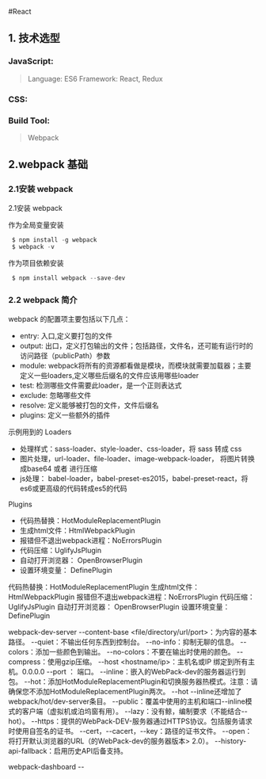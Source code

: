 #React

## 1. 技术选型

### JavaScript:

>Language: ES6
>Framework: React, Redux

### CSS:

### Build Tool:
>Webpack

## 2.webpack 基础

### 2.1安装 webpack

2.1安装 webpack

作为全局变量安装
```js
 $ npm install -g webpack
 $ webpack -v
```

作为项目依赖安装
```js
 $ npm install webpack --save-dev
```

### 2.2 webpack 简介

webpack 的配置项主要包括以下几点：
- entry: 入口,定义要打包的文件
- output: 出口，定义打包输出的文件；包括路径，文件名，还可能有运行时的访问路径（publicPath）参数
- module: webpack将所有的资源都看做是模块，而模块就需要加载器；主要定义一些loaders,定义哪些后缀名的文件应该用哪些loader
- test: 检测哪些文件需要此loader，是一个正则表达式
- exclude: 忽略哪些文件
- resolve: 定义能够被打包的文件，文件后缀名
- plugins: 定义一些额外的插件

示例用到的 Loaders
- 处理样式：sass-loader、style-loader、css-loader，将 sass 转成 css
- 图片处理，url-loader、file-loader、image-webpack-loader， 将图片转换成base64 或者 进行压缩
- js处理： babel-loader，babel-preset-es2015，babel-preset-react，将es6或更高级的代码转成es5的代码

Plugins
- 代码热替换：HotModuleReplacementPlugin
- 生成html文件：HtmlWebpackPlugin
- 报错但不退出webpack进程：NoErrorsPlugin
- 代码压缩：UglifyJsPlugin
- 自动打开浏览器： OpenBrowserPlugin
- 设置环境变量： DefinePlugin

代码热替换：HotModuleReplacementPlugin
生成html文件：HtmlWebpackPlugin
报错但不退出webpack进程：NoErrorsPlugin
代码压缩：UglifyJsPlugin
自动打开浏览器： OpenBrowserPlugin
设置环境变量： DefinePlugin


webpack-dev-server
--content-base <file/directory/url/port>：为内容的基本路径。
--quiet：不输出任何东西到控制台。
--no-info：抑制无聊的信息。
--colors：添加一些颜色到输出。
--no-colors：不要在输出时使用的颜色。
--compress：使用gzip压缩。
--host <hostname/ip>：主机名或IP 绑定到所有主机。0.0.0.0
--port <number>： 端口。
--inline：嵌入的WebPack-dev的服务器运行到包。
--hot：添加HotModuleReplacementPlugin和切换服务器热模式。注意：请确保您不添加HotModuleReplacementPlugin两次。
--hot --inline还增加了webpack/hot/dev-server条目。
--public：覆盖中使用的主机和端口--inline模式的客户端（虚拟机或泊坞窗有用）。
--lazy：没有鲸，编制要求（不能结合--hot）。
--https：提供的WebPack-DEV-服务器通过HTTPS协议。包括服务请求时使用自签名的证书。
--cert，--cacert，--key：路径的证书文件。
--open：将打开默认浏览器的URL（的WebPack-dev的服务器版本> 2.0）。
--history-api-fallback：启用历史API后备支持。


webpack-dashboard --









